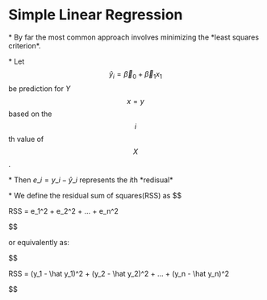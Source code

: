 # Simple Linear Regression

\* By far the most common approach involves minimizing the \*least squares criterion\*.

\* Let $$\hat y_i = \vec \beta_0 + \vec \beta_1x_1$$ be prediction for $Y$ $$x = y$$ based on the $$i$$th value of $$X$$.

\* Then $e\_i = y\_i - \hat y\_i$ represents the $i$th \*redisual\*

\* We define the residual sum of squares\(RSS\) as
$$

RSS = e\_1^2 + e\_2^2 + ... + e\_n^2

$$

or equivalently as:

$$

RSS = (y_1 - \hat y_1)^2 + (y_2 - \hat y_2)^2 +  ... + (y_n - \hat y_n)^2

$$


